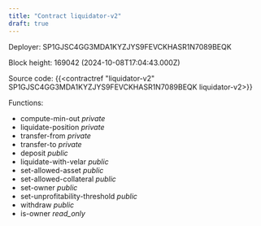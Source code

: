 ```yaml
---
title: "Contract liquidator-v2"
draft: true
---
```

Deployer: SP1GJSC4GG3MDA1KYZJYS9FEVCKHASR1N7089BEQK


 



Block height: 169042 (2024-10-08T17:04:43.000Z)

Source code: {{<contractref "liquidator-v2" SP1GJSC4GG3MDA1KYZJYS9FEVCKHASR1N7089BEQK liquidator-v2>}}

Functions:

* compute-min-out _private_
* liquidate-position _private_
* transfer-from _private_
* transfer-to _private_
* deposit _public_
* liquidate-with-velar _public_
* set-allowed-asset _public_
* set-allowed-collateral _public_
* set-owner _public_
* set-unprofitability-threshold _public_
* withdraw _public_
* is-owner _read_only_
